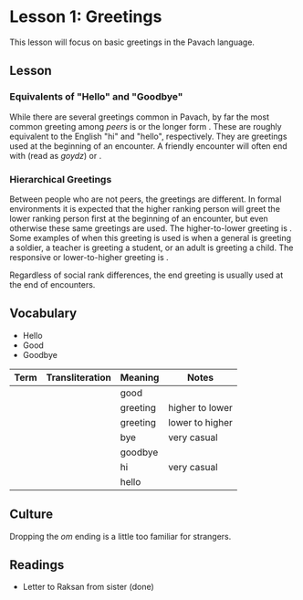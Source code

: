 
# Lesson 1: Greetings

This lesson will focus on basic greetings in the Pavach language.

## Lesson

### Equivalents of "Hello" and "Goodbye"

While there are several greetings common in Pavach, by far the most common
greeting among *peers*
is <PavachTrans text="s.e-dz" /> or the longer form
<PavachTrans text="s.e-dz.o-m" />. These are roughly equivalent to the English
"hi" and "hello", respectively. They are greetings used at the beginning of an 
encounter. A friendly encounter will often end with
<PavachTrans text="g.oi-dz" /> (read as *goydz*) 
or <PavachTrans text="g.oi-dz.o-m" />.

### Hierarchical Greetings

Between people who are not peers, the greetings are different. In formal
environments it is expected that the higher ranking person will greet the lower
ranking person first at the beginning of an encounter,
but even otherwise these same greetings are used.
The higher-to-lower greeting is <PavachTrans text="m.o-f.i-f" />. Some examples
of when this greeting
is used is 
when a general is greeting a soldier, a teacher is greeting a student, or an
adult is greeting a child. The responsive or lower-to-higher greeting is 
<PavachTrans text="m.o-f.e-l" />.

Regardless of social rank differences, the end greeting
<PavachTrans text="g.oi-dz.o-m" /> is usually used at the end of encounters.

## Vocabulary

* Hello
* Good
* Goodbye

| Term | Transliteration | Meaning | Notes |
| --- | --- | --- | --- |
| <PavachText :size="20" text="m.o-f" /> | <PavachTrans text="m.o-f" /> | good |  |
| <PavachText :size="20" text="m.o-f.i-f" /> | <PavachTrans text="m.o-f.i-f" /> | greeting | higher to lower |
| <PavachText :size="20" text="m.o-f.e-l" /> | <PavachTrans text="m.o-f.e-l" /> | greeting | lower to higher |
| <PavachText :size="20" text="g.oi-dz" /> | <PavachTrans text="g.oi-dz" /> | bye | very casual |
| <PavachText :size="20" text="g.oi-dz.o-m" /> | <PavachTrans text="g.oi-dz.o-m" /> | goodbye |  |
| <PavachText :size="20" text="s.e-dz" /> | <PavachTrans text="s.e-dz" /> | hi | very casual |
| <PavachText :size="20" text="s.e-dz.o-m" /> | <PavachTrans text="s.e-dz.o-m" /> | hello |  |

## Culture

Dropping the *om* ending is a little too familiar for strangers.

## Readings

* Letter to Raksan from sister (done)